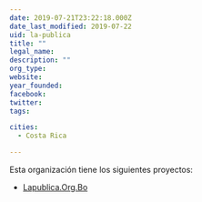 ```yaml
---
date: 2019-07-21T23:22:18.000Z
date_last_modified: 2019-07-22
uid: la-publica
title: ""
legal_name: 
description: ""
org_type: 
website: 
year_founded: 
facebook: 
twitter: 
tags:

cities: 
  - Costa Rica

---
```


Esta organización tiene los siguientes proyectos:

- [Lapublica.Org.Bo](/i/lapublica-org-bo.html)
